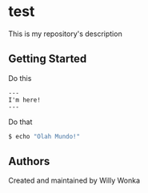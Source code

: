 # test

This is my repository's description

## Getting Started

Do this

<!-- replacer_start -->

```
---
I'm here!
---
```

<!-- replacer_end -->

Do that

```bash
$ echo "Olah Mundo!"
```

## Authors

Created and maintained by Willy Wonka
